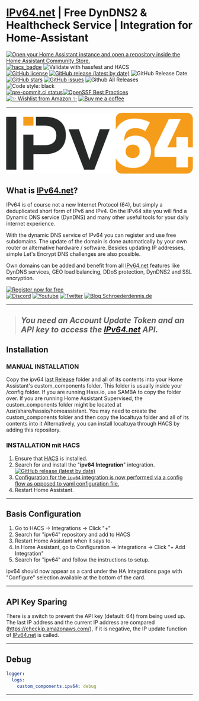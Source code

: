 # [IPv64.net](https://ipv64.net/account?p=fK4RZo) | Free DynDNS2 & Healthcheck Service | Integration for Home-Assistant

[![Open your Home Assistant instance and open a repository inside the Home Assistant Community Store.](https://img.shields.io/badge/My-HACS:%20REPOSITORY-000000.svg?&style=for-the-badge&logo=home-assistant&logoColor=white&color=049cdb)](https://my.home-assistant.io/redirect/hacs_repository/?owner=Ludy87&repository=ipv64&category=integration)
[![hacs_badge](https://img.shields.io/badge/HACS-Default-orange.svg?style=for-the-badge&logo=home-assistant&logoColor=white)](https://github.com/hacs/integration)
![Validate with hassfest and HACS](https://img.shields.io/github/actions/workflow/status/Ludy87/ipv64/hassfest.yaml?label=Validate%20with%20hassfest%20and%20hacs&style=for-the-badge&logo=home-assistant&logoColor=white)\
[![GitHub license](https://img.shields.io/github/license/Ludy87/ipv64?label=📜%20License&style=for-the-badge&logo=informational&logoColor=white)](LICENSE)
[![GitHub release (latest by date)](https://img.shields.io/github/v/release/Ludy87/ipv64?style=for-the-badge&logo=GitHub&logoColor=white)](https://github.com/Ludy87/ipv64/releases)
![GitHub Release Date](https://img.shields.io/github/release-date/Ludy87/ipv64?style=for-the-badge&logo=GitHub&logoColor=white)
[![GitHub stars](https://img.shields.io/github/stars/Ludy87/ipv64?style=for-the-badge&logo=GitHub&logoColor=white)](https://github.com/Ludy87/ipv64/stargazers)
[![GitHub issues](https://img.shields.io/github/issues/Ludy87/ipv64?style=for-the-badge&logo=GitHub&logoColor=white)](https://github.com/Ludy87/ipv64/issues)
![Github All Releases](https://img.shields.io/github/downloads/Ludy87/ipv64/total.svg?style=for-the-badge&logo=GitHub&logoColor=white)\
![Code style: black](https://img.shields.io/badge/code%20style-black-000000.svg?style=for-the-badge&logoColor=white)\
[![pre-commit.ci status](https://results.pre-commit.ci/badge/github/Ludy87/ipv64/main.svg?style=for-the-badge&logoColor=white)](https://results.pre-commit.ci/latest/github/Ludy87/ipv64/main)[![OpenSSF Best Practices](https://www.bestpractices.dev/projects/9869/badge)](https://www.bestpractices.dev/projects/9869)\
[![✨ Wishlist from Amazon ✨](https://img.shields.io/static/v1.svg?label=✨%20Wishlist%20from%20Amazon%20✨&message=📖&color=green&logo=amazon&style=for-the-badge&logoColor=white)](https://smile.amazon.de/registry/wishlist/2MX8QK8VE9MV1)
[![Buy me a coffee](https://img.shields.io/static/v1.svg?label=Buy%20me%20a%20coffee&message=donate&style=for-the-badge&color=black&logo=buy%20me%20a%20coffee&logoColor=white&labelColor=orange)](https://www.buymeacoffee.com/ludy87)

---

![IPv64](https://github.com/Ludy87/ipv64/blob/main/images/ipv64_logo.png?raw=true)

## What is [IPv64.net](https://ipv64.net/account?p=fK4RZo)?

IPv64 is of course not a new Internet Protocol (64), but simply a deduplicated short form of IPv6 and IPv4. On the IPv64 site you will find a Dynamic DNS service (DynDNS) and many other useful tools for your daily internet experience.

With the dynamic DNS service of IPv64 you can register and use free subdomains. The update of the domain is done automatically by your own router or alternative hardware / software. Besides updating IP addresses, simple Let's Encrypt DNS challenges are also possible.

Own domains can be added and benefit from all [IPv64.net](https://ipv64.net/account?p=fK4RZo) features like DynDNS services, GEO load balancing, DDoS protection, DynDNS2 and SSL encryption.

[![Register now for free](https://img.shields.io/static/v1.svg?label=&message=Register%20now%20for%20free&style=for-the-badge&color=blue)](https://ipv64.net/account?p=fK4RZo)\
[![Discord](https://img.shields.io/static/v1.svg?label=Discord&message=rpicloud&style=for-the-badge&color=black&logo=discord&logoColor=white&labelColor=blue)](https://discord.gg/rpicloud)
[![Youtube](https://img.shields.io/static/v1.svg?label=Youtube&message=rpicloud&style=for-the-badge&color=black&logo=youtube&logoColor=white&labelColor=red)](https://youtube.com/c/RaspberryPiCloud)
[![Twitter](https://img.shields.io/static/v1.svg?label=Twitter&message=rpicloud&style=for-the-badge&color=black&logo=twitter&logoColor=white&labelColor=blue)](https://twitter.com/dennis_schroed)
[![Blog Schroederdennis.de](https://img.shields.io/static/v1.svg?label=Blog&message=rpicloud&style=for-the-badge&color=black&logo=twitter&logoColor=white&labelColor=grey)](https://schroederdennis.de/d)

---

> ## _You need an Account Update Token and an API key to access the [IPv64.net](https://ipv64.net/account?p=fK4RZo) API._

## Installation

### MANUAL INSTALLATION

Copy the ipv64 [last Release](https://github.com/Ludy87/ipv64/releases) folder and all of its contents into your Home Assistant's custom_components folder. This folder is usually inside your /config folder. If you are running Hass.io, use SAMBA to copy the folder over. If you are running Home Assistant Supervised, the custom_components folder might be located at /usr/share/hassio/homeassistant. You may need to create the custom_components folder and then copy the localtuya folder and all of its contents into it Alternatively, you can install localtuya through HACS by adding this repository.

### INSTALLATION mit HACS

1. Ensure that [HACS](https://hacs.xyz/) is installed.
2. Search for and install the "**ipv64 Integration**" integration. [![GitHub release (latest by date)](https://img.shields.io/github/v/release/Ludy87/ipv64?style=for-the-badge&logo=GitHub)](https://github.com/Ludy87/ipv64/releases)
3. [Configuration for the `ipv64` integration is now performed via a config flow as opposed to yaml configuration file.](https://github.com/Ludy87/ipv64#basis-configuration)
4. Restart Home Assistant.

---

## Basis Configuration

1. Go to HACS -> Integrations -> Click "+"
2. Search for "ipv64" repository and add to HACS
3. Restart Home Assistant when it says to.
4. In Home Assistant, go to Configuration -> Integrations -> Click "+ Add Integration"
5. Search for "ipv64" and follow the instructions to setup.

ipv64 should now appear as a card under the HA Integrations page with "Configure" selection available at the bottom of the card.

---

## API Key Sparing

There is a switch to prevent the API key (default: 64) from being used up. The last IP address and the current IP address are compared (<https://checkip.amazonaws.com/>), if it is negative, the IP update function of [IPv64.net](https://ipv64.net/account?p=fK4RZo) is called.

---

## Debug

```yaml
logger:
  logs:
    custom_components.ipv64: debug
```

---
